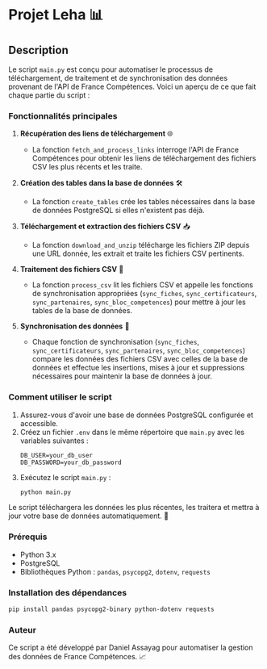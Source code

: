 # Projet Leha 📊

## Description

Le script `main.py` est conçu pour automatiser le processus de téléchargement, de traitement et de synchronisation des données provenant de l'API de France Compétences. Voici un aperçu de ce que fait chaque partie du script :

### Fonctionnalités principales

1. **Récupération des liens de téléchargement** 🌐
   - La fonction `fetch_and_process_links` interroge l'API de France Compétences pour obtenir les liens de téléchargement des fichiers CSV les plus récents et les traite.


2. **Création des tables dans la base de données** 🛠️
   - La fonction `create_tables` crée les tables nécessaires dans la base de données PostgreSQL si elles n'existent pas déjà.

3. **Téléchargement et extraction des fichiers CSV** 📥
   - La fonction `download_and_unzip` télécharge les fichiers ZIP depuis une URL donnée, les extrait et traite les fichiers CSV pertinents.

4. **Traitement des fichiers CSV** 📄
   - La fonction `process_csv` lit les fichiers CSV et appelle les fonctions de synchronisation appropriées (`sync_fiches`, `sync_certificateurs`, `sync_partenaires`, `sync_bloc_competences`) pour mettre à jour les tables de la base de données.

5. **Synchronisation des données** 🔄
   - Chaque fonction de synchronisation (`sync_fiches`, `sync_certificateurs`, `sync_partenaires`, `sync_bloc_competences`) compare les données des fichiers CSV avec celles de la base de données et effectue les insertions, mises à jour et suppressions nécessaires pour maintenir la base de données à jour.


### Comment utiliser le script

1. Assurez-vous d'avoir une base de données PostgreSQL configurée et accessible.
2. Créez un fichier `.env` dans le même répertoire que `main.py` avec les variables suivantes :
   ```
   DB_USER=your_db_user
   DB_PASSWORD=your_db_password
   ```
3. Exécutez le script `main.py` :
   ```bash
   python main.py
   ```

Le script téléchargera les données les plus récentes, les traitera et mettra à jour votre base de données automatiquement. 🚀

### Prérequis

- Python 3.x
- PostgreSQL
- Bibliothèques Python : `pandas`, `psycopg2`, `dotenv`, `requests`

### Installation des dépendances

```bash
pip install pandas psycopg2-binary python-dotenv requests
```

### Auteur

Ce script a été développé par Daniel Assayag pour automatiser la gestion des données de France Compétences. 📈